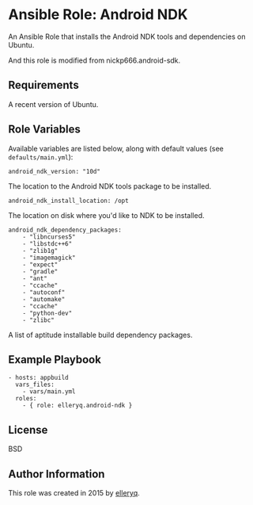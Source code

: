 # Ansible Role: Android NDK

An Ansible Role that installs the Android NDK tools and dependencies on Ubuntu.

And this role is modified from nickp666.android-sdk.

## Requirements

A recent version of Ubuntu.

## Role Variables

Available variables are listed below, along with default values (see `defaults/main.yml`):

    android_ndk_version: "10d"

The location to the Android NDK tools package to be installed.

    android_ndk_install_location: /opt

The location on disk where you'd like to NDK to be installed.

    android_ndk_dependency_packages:
  		- "libncurses5"
		- "libstdc++6"
		- "zlib1g"
		- "imagemagick"
		- "expect"
		- "gradle"
		- "ant"
		- "ccache"
		- "autoconf"
		- "automake"
		- "ccache"
		- "python-dev"
		- "zlibc"

A list of aptitude installable build dependency packages.


## Example Playbook

    - hosts: appbuild
      vars_files:
        - vars/main.yml
      roles:
        - { role: elleryq.android-ndk }

## License

BSD

## Author Information

This role was created in 2015 by [elleryq](https://github.com/elleryq).
